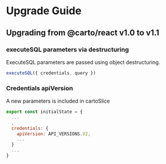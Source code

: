 # Upgrade Guide

## Upgrading from @carto/react v1.0 to v1.1

### executeSQL parameters via destructuring 

ExecuteSQL parameters are passed using object destructuring.

```javascript
executeSQL({ credentials, query })
```

### Credentials apiVersion

A new parameters is included in cartoSlice

```javascript
export const initialState = {
  ...
  ,
  credentials: {
    apiVersion: API_VERSIONS.V2,
    ...
  }
  ...
}
```

